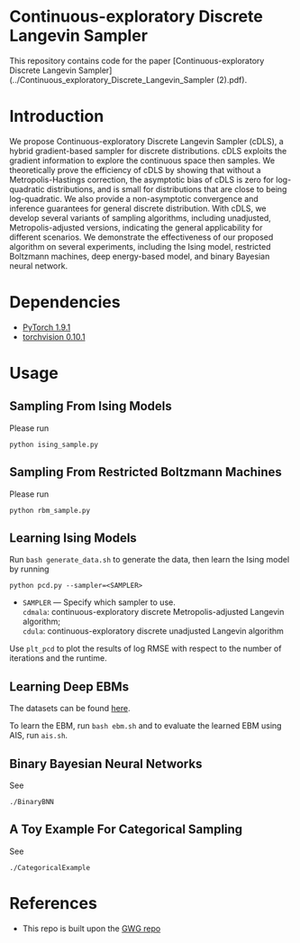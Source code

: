 # Continuous-exploratory Discrete Langevin Sampler

This repository contains code for the paper
[Continuous-exploratory Discrete Langevin Sampler](../Continuous_exploratory_Discrete_Langevin_Sampler (2).pdf).

# Introduction
We propose Continuous-exploratory Discrete Langevin Sampler (cDLS), a hybrid gradient-based sampler for discrete distributions. cDLS exploits the gradient information to explore the continuous space then samples. We theoretically prove the efficiency of cDLS by showing that without a Metropolis-Hastings correction, the asymptotic bias of cDLS is zero for log-quadratic distributions, and is small for distributions that are close to being log-quadratic. We also provide a non-asymptotic convergence and inference guarantees for general discrete distribution. With cDLS, we develop several variants of sampling algorithms, including unadjusted, Metropolis-adjusted versions, indicating the general applicability for different scenarios. We demonstrate the effectiveness of our proposed algorithm on several experiments, including the Ising model, restricted Boltzmann machines, deep energy-based model, and binary Bayesian neural network.


# Dependencies
* [PyTorch 1.9.1](http://pytorch.org/) 
* [torchvision 0.10.1](https://github.com/pytorch/vision/)

# Usage
## Sampling From Ising Models
Please run
```
python ising_sample.py
```
## Sampling From Restricted Boltzmann Machines
Please run
```
python rbm_sample.py
```
## Learning Ising Models
Run ``bash generate_data.sh`` to generate the data, then learn the Ising model by running
```
python pcd.py --sampler=<SAMPLER>
```
* ```SAMPLER``` &mdash; Specify which sampler to use. \
                        ``cdmala``: continuous-exploratory discrete Metropolis-adjusted Langevin algorithm; \
                        ``cdula``: continuous-exploratory discrete unadjusted Langevin algorithm 

Use ``plt_pcd`` to plot the results of log RMSE with respect to the number of iterations and the runtime.

## Learning Deep EBMs
The datasets can be found [here](https://github.com/jmtomczak/vae_vampprior/tree/master/datasets).

To learn the EBM, run ``bash ebm.sh`` and to evaluate the learned EBM using AIS, run ``ais.sh``.


## Binary Bayesian Neural Networks
See 
```
./BinaryBNN
```

## A Toy Example For Categorical Sampling
See
```
./CategoricalExample
```

# References
* This repo is built upon the [GWG repo](https://github.com/wgrathwohl/GWG_release) 
